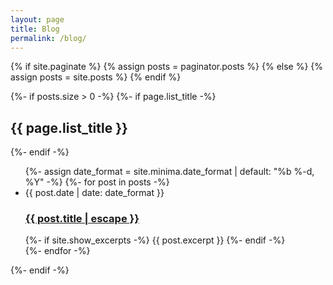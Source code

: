 ```yaml
---
layout: page
title: Blog
permalink: /blog/
---
```


<div class="blog">
  
  {% if site.paginate %}
    {% assign posts = paginator.posts %}
  {% else %}
    {% assign posts = site.posts %}
  {% endif %}

{%- if posts.size > 0 -%} {%- if page.list_title -%}
<h2 class="post-list-heading">{{ page.list_title }}</h2> {%- endif -%}
<ul class="post-list">
{%- assign date_format = site.minima.date_format | default: "%b %-d, %Y" -%}
{%- for post in posts -%} <li>
<span class="post-meta">{{ post.date | date: date_format }}</span> <h3>
<a class="post-link" href="{{ post.url | relative_url }}">
{{ post.title | escape }} </a> </h3> {%- if site.show_excerpts -%}
{{ post.excerpt }} {%- endif -%} </li> {%- endfor -%} </ul>

{%- endif -%}

</div>

